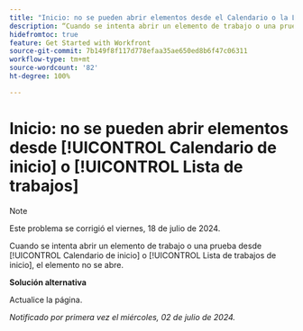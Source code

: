 ```yaml
---
title: "Inicio: no se pueden abrir elementos desde el Calendario o la Lista de trabajos de inicio"
description: “Cuando se intenta abrir un elemento de trabajo o una prueba desde el Calendario de inicio o la Lista de trabajos de inicio, el elemento no se abre”.
hidefromtoc: true
feature: Get Started with Workfront
source-git-commit: 7b149f8f117d778efaa35ae650ed8b6f47c06311
workflow-type: tm+mt
source-wordcount: '82'
ht-degree: 100%

---
```



# Inicio: no se pueden abrir elementos desde [!UICONTROL Calendario de inicio] o [!UICONTROL Lista de trabajos]

>[!NOTE]
>
>Este problema se corrigió el viernes, 18 de julio de 2024.

Cuando se intenta abrir un elemento de trabajo o una prueba desde [!UICONTROL Calendario de inicio] o [!UICONTROL Lista de trabajos de inicio], el elemento no se abre.

**Solución alternativa**

Actualice la página.

_Notificado por primera vez el miércoles, 02 de julio de 2024._
